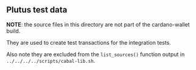 Plutus test data
-------------------

**NOTE**: the source files in this directory are not part of the
cardano-wallet build.

They are used to create test transactions for the integration tests.

Also note they are excluded from the `list_sources()` function output
in `../../../../scripts/cabal-lib.sh`.
